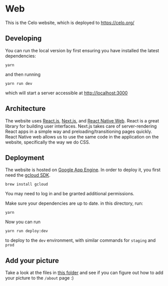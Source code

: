 # Web

This is the Celo website, which is deployed to https://celo.org/

## Developing

You can run the local version by first ensuring you have installed the latest dependencies:

`yarn`

and then running

`yarn run dev`

which will start a server accessible at [http://localhost:3000](http://localhost:3000)

## Architecture

The website uses [React.js](https://reactjs.org/), [Next.js](https://nextjs.org/), and [React Native Web](https://github.com/necolas/react-native-web). React is a great library for building user interfaces. Next.js takes care of server-rendering React apps in a simple way and preloading/transitioning pages quickly. React Native web allows us to use the same code in the application on the website, specifically the way we do CSS.

## Deployment

The website is hosted on [Google App Engine](https://cloud.google.com/appengine/). In order to deploy it, you first need the [gcloud SDK](https://cloud.google.com/sdk/gcloud/).

`brew install gcloud`

You may need to log in and be granted additional permissions.

Make sure your dependencies are up to date. in this directory, run:

`yarn`

Now you can run

`yarn run deploy:dev`

to deploy to the `dev` environment, with similar commands for `staging` and `prod`

## Add your picture

Take a look at the files in [this folder](https://github.com/celo-org/celo-monorepo/tree/master/packages/web/src/about/team) and see if you can figure out how to add your picture to the `/about` page :)
